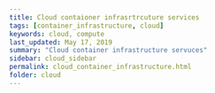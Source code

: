 ```yaml
---
title: Cloud contaioner infrasrtrcuture services
tags: [container_infrastructure, cloud]
keywords: cloud, compute
last_updated: May 17, 2019
summary: "Cloud container infrastructure servuces"
sidebar: cloud_sidebar
permalink: cloud_container_infrastructure.html
folder: cloud
---
```

